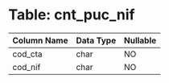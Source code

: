 # Table: cnt_puc_nif

| Column Name | Data Type | Nullable |
|-------------|-----------|----------|
| cod_cta | char | NO |
| cod_nif | char | NO |
